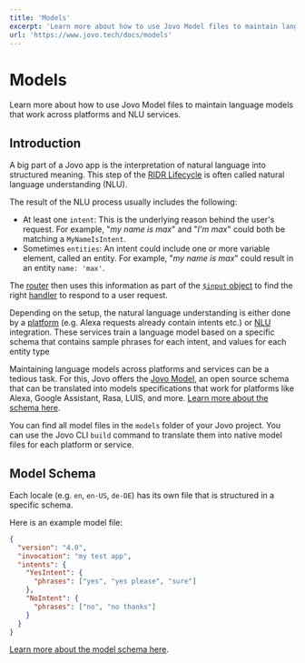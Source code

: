 ```yaml
---
title: 'Models'
excerpt: 'Learn more about how to use Jovo Model files to maintain language models that work across platforms and NLU services.'
url: 'https://www.jovo.tech/docs/models'
---
```


# Models

Learn more about how to use Jovo Model files to maintain language models that work across platforms and NLU services.

## Introduction

A big part of a Jovo app is the interpretation of natural language into structured meaning. This step of the [RIDR Lifecycle](./ridr-lifecycle.md) is often called natural language understanding (NLU).

The result of the NLU process usually includes the following:

- At least one `intent`: This is the underlying reason behind the user's request. For example, "_my name is max_" and "_I'm max_" could both be matching a `MyNameIsIntent`.
- Sometimes `entities`: An intent could include one or more variable element, called an entity. For example, "_my name is max_" could result in an entity `name: 'max'`.

The [router](./routing.md) then uses this information as part of the [`$input` object](./input.md) to find the right [handler](./handlers.md) to respond to a user request.

Depending on the setup, the natural language understanding is either done by a [platform](./platforms.md) (e.g. Alexa requests already contain intents etc.) or [NLU](./nlu.md) integration. These services train a language model based on a specific schema that contains sample phrases for each intent, and values for each entity type

Maintaining language models across platforms and services can be a tedious task. For this, Jovo offers the [Jovo Model](https://github.com/jovotech/jovo-model), an open source schema that can be translated into models specifications that work for platforms like Alexa, Google Assistant, Rasa, LUIS, and more. [Learn more about the schema here](https://www.jovo.tech/docs/model-schema).

You can find all model files in the `models` folder of your Jovo project. You can use the Jovo CLI `build` command to translate them into native model files for each platform or service.

## Model Schema

Each locale (e.g. `en`, `en-US`, `de-DE`) has its own file that is structured in a specific schema.

Here is an example model file:

```json
{
  "version": "4.0",
  "invocation": "my test app",
  "intents": {
    "YesIntent": {
      "phrases": ["yes", "yes please", "sure"]
    },
    "NoIntent": {
      "phrases": ["no", "no thanks"]
    }
  }
}
```

[Learn more about the model schema here](https://www.jovo.tech/docs/model-schema).
